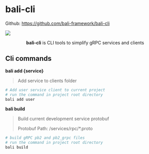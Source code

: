 # bali-cli

Github: https://github.com/bali-framework/bali-cli

<img src="https://img.shields.io/pypi/v/bali-cli" />

<p align="center">
    <b>bali-cli</b> is 
    CLI tools to simplify gRPC services and clients
</p>

## Cli commands 

**bali add {service}**

> Add service to clients folder

```bash
# Add user service client to current project
# run the command in project root directory
bali add user
```

**bali build**

> Build current development service protobuf 
>
> Protobuf Path: /services/rpc/*.proto

```bash
# build gRPC pb2 and pb2_grpc files 
# run the command in project root directory
bali build
```
